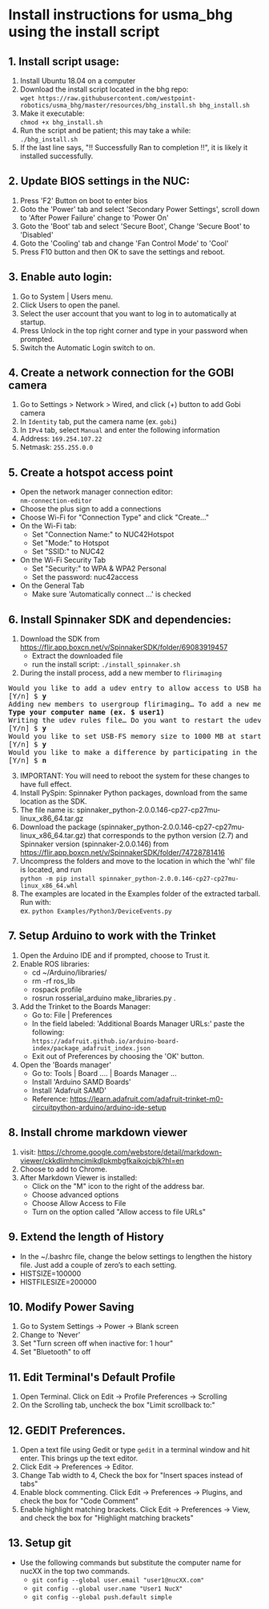 # Install instructions for usma_bhg using the install script

## 1. Install script usage:
1. Install Ubuntu 18.04 on a computer  
2. Download the install script located in the bhg repo:  
`wget https://raw.githubusercontent.com/westpoint-robotics/usma_bhg/master/resources/bhg_install.sh bhg_install.sh`  
3. Make it executable:  
`chmod +x bhg_install.sh`  
4. Run the script and be patient; this may take a while:  
`./bhg_install.sh`  
5. If the last line says, "!! Successfully Ran to completion !!", it is likely it installed successfully.  

## 2. Update BIOS settings in the NUC:
1. Press 'F2' Button on boot to enter bios
2. Goto the 'Power' tab and select 'Secondary Power Settings', scroll down to 'After Power Failure' change to 'Power On'
3. Goto the 'Boot' tab and select 'Secure Boot', Change 'Secure Boot' to 'Disabled'
4. Goto the 'Cooling' tab and change 'Fan Control Mode' to 'Cool'
5. Press F10 button and then OK to save the settings and reboot.    


## 3. Enable auto login:   
1. Go to System | Users menu.   
2. Click Users to open the panel.  
3. Select the user account that you want to log in to automatically at startup.  
4. Press Unlock in the top right corner and type in your password when prompted.  
5. Switch the Automatic Login switch to on.  

## 4. Create a network connection for the GOBI camera
1. Go to Settings > Network > Wired, and click (+) button to add Gobi camera  
2. In `Identity` tab, put the camera name (ex. `gobi`)  
3. In `IPv4` tab, select `Manual` and enter the following information  
4. Address: `169.254.107.22`  
5. Netmask: `255.255.0.0`  

## 5. Create a hotspot access point
- Open the network manager connection editor:  
`nm-connection-editor`  
- Choose the plus sign to add a connections  
- Choose Wi-Fi for "Connection Type" and click "Create..."  
- On the Wi-Fi tab:
    - Set "Connection Name:" to NUC42Hotspot
    - Set "Mode:" to Hotspot
    - Set "SSID:" to NUC42
- On the Wi-Fi Security Tab
    - Set "Security:" to WPA & WPA2 Personal
    - Set the password: nuc42access
- On the General Tab
    - Make sure 'Automatically connect ...' is checked

## 6. Install Spinnaker SDK and dependencies:  
1. Download the SDK from https://flir.app.boxcn.net/v/SpinnakerSDK/folder/69083919457  
    - Extract the downloaded file
    - run the install script:
        `./install_spinnaker.sh`
2. During the install process, add a new member to `flirimaging`
<pre>
Would you like to add a udev entry to allow access to USB hardware? If a udev entry is not added, your cameras may only be accessible by running Spinnaker as sudo.  
[Y/n] $ <b>y</b>  
Adding new members to usergroup flirimaging… To add a new member please enter username (or hit Enter to continue):  
<b>Type your computer name (ex. $ user1)</b>  
Writing the udev rules file… Do you want to restart the udev daemon?  
[Y/n] $ <b>y</b>  
Would you like to set USB-FS memory size to 1000 MB at startup (via /etc/rc.local)?  
[Y/n] $ <b>y</b>  
Would you like to make a difference by participating in the Spinnaker feedback program?  
[Y/n] $ <b>n</b>  
</pre>
3. IMPORTANT: You will need to reboot the system for these changes to have full effect.
4. Install PySpin: Spinnaker Python packages, download from the same location as the SDK.
5. The file name is: spinnaker_python-2.0.0.146-cp27-cp27mu-linux_x86_64.tar.gz
6. Download the package (spinnaker_python-2.0.0.146-cp27-cp27mu-linux_x86_64.tar.gz) that corresponds to the python version (2.7) and Spinnaker version (spinnaker-2.0.0.146) from https://flir.app.boxcn.net/v/SpinnakerSDK/folder/74728781416
7. Uncompress the folders and move to the location in which the 'whl' file is located, and run  
`python -m pip install spinnaker_python-2.0.0.146-cp27-cp27mu-linux_x86_64.whl`  
8. The examples are located in the Examples folder of the extracted tarball. Run with:  
ex. `python Examples/Python3/DeviceEvents.py`  

## 7. Setup Arduino to work with the Trinket
1. Open the Arduino IDE and if prompted, choose to Trust it.
2. Enable ROS libraries:
	- cd ~/Arduino/libraries/
	- rm -rf ros_lib
	- rospack profile
	- rosrun rosserial_arduino make_libraries.py .
2. Add the Trinket to the Boards Manager:  
    - Go to: File | Preferences  
    - In the field labeled: 'Additional Boards Manager URLs:' paste the following:  
    `https://adafruit.github.io/arduino-board-index/package_adafruit_index.json`  
    - Exit out of Preferences by choosing the 'OK' button.  
3. Open the 'Boards manager'
    - Go to: Tools | Board .... | Boards Manager ...
    - Install 'Arduino SAMD Boards'
    - Install 'Adafruit SAMD'
    - Reference: https://learn.adafruit.com/adafruit-trinket-m0-circuitpython-arduino/arduino-ide-setup

## 8. Install chrome markdown viewer 
1. visit: https://chrome.google.com/webstore/detail/markdown-viewer/ckkdlimhmcjmikdlpkmbgfkaikojcbjk?hl=en  
2. Choose to add to Chrome.  
3. After Markdown Viewer is installed:  
    - Click on the "M" icon to the right of the address bar.  
    - Choose advanced options  
    - Choose Allow Access to File  
    - Turn on the option called "Allow access to file URLs"  
    
## 9. Extend the length of History
- In the ~/.bashrc file, change the below settings to lengthen the history file. Just add a couple of zero’s to each setting.
- HISTSIZE=100000
- HISTFILESIZE=200000

## 10. Modify Power Saving
1. Go to System Settings -> Power -> Blank screen 
2. Change to 'Never'
3. Set "Turn screen off when inactive for: 1 hour"
4. Set "Bluetooth" to off

## 11. Edit Terminal's Default Profile
1. Open Terminal. Click on Edit -> Profile Preferences -> Scrolling
2. On the Scrolling tab, uncheck the box "Limit scrollback to:"

## 12. GEDIT Preferences.
1. Open a text file using Gedit or type `gedit` in a terminal window and hit enter. This brings up the text editor.
2. Click Edit -> Preferences -> Editor. 
3. Change Tab width to 4, Check the box for "Insert spaces instead of tabs"
4. Enable block commenting. Click Edit -> Preferences -> Plugins, and check the box for "Code Comment"
5. Enable highlight matching brackets. Click Edit -> Preferences -> View, and check the box for "Highlight matching brackets"

## 13. Setup git
- Use the following commands but substitute the computer name for nucXX in the top two commands.  
    - `git config --global user.email "user1@nucXX.com"`  
    - `git config --global user.name "User1 NucX"`  
    - `git config --global push.default simple`    
